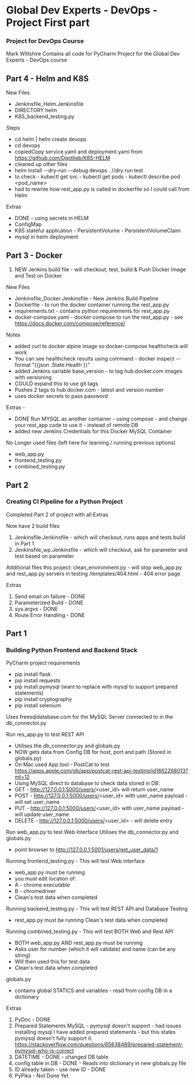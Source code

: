 # Global Dev Experts - DevOps - Project First part

### Project for DevOps Course

Mark Wiltshire
Contains all code for PyCharm Project for the Global Dev Experts - DevOps course

## Part 4 - Helm and K8S
New Files
- Jenkinsfile_Helm.Jenkinsfile
- DIRECTORY helm
- K8S_backend_testing.py

Steps
- cd helm | helm create devops
- cd devops
- copiedCopy service.yaml and deployment.yaml from  https://github.com/Dgotlieb/K8S-HELM
- cleaned up other files
- helm install --dry-run --debug devops . //dry run test
- to check - kubectl get svc - kubectl get pods - kubectl describe pod <pod_name>
- had to rewrite how rest_app.py is called in dockerfile so I could call from Helm

Extras
- DONE - using secrets in HELM
- ConfigMap
- K8S stateful application - PersistentVolume - PersistentVolumeClaim
- mysql in helm deployment

## Part 3 - Docker

1. NEW Jenkins build file  - will checkout, test, build & Push Docker Image and Test on Docker

New Files
- Jenkinsfile_Docker.Jenkinsfile - New Jenkins Build Pipeline
- Dockerfile - to run the docker container running the rest_app.py
- requirements.txt - contains python requirements for rest_app.py
- docker-compose.yaml - docker compose to run the rest_app.py - see https://docs.docker.com/compose/reference/

Notes
- added curl to docker alpine image so docker-compose healthcheck will work
- You can see healthcheck results using command - docker inspect --format "{{json .State.Health }}" <container name>
- added Jenkins variable base_version - to tag hub.docker.com images with versioning
- COULD expand this to use git tags
- Pushes 2 tags to hub.docker.com - latest and version number
- uses docker secrets to pass password

Extras -
- DONE Run MYSQL as another container - using compose - and change your rest_app code to use it - instead of remote DB
- added new Jenkins Credentials for this Docker MySQL Container

No Longer used files (left here for learning / running previous options)
- web_app.py
- frontend_testing.py
- combined_testing.py

## Part 2

### Creating CI Pipeline for a Python Project

Completed Part 2 of project with all Extras

Now have 2 build files
1. Jenkinsfile.Jenkinsfile - which will checkout, runs apps and tests build in Part 1
2. Jenkinsfile_wp.Jenkinsfile - which will checkout, ask for parameter and test based on parameter

Additional files this project:
clean_environment.py - will stop web_app.py and rest_app.py servers in testing
/templates/404.html - 404 error page

Extras
1. Send email on failure - DONE
2. Parameterized Build - DONE
3. sys.argvs - DONE
4. Route Error Handling - DONE


## Part 1

### Building Python Frontend and Backend Stack

PyCharm project requirements

* pip install flask
* pip install requests
* pip install pymysql (want to replace with mysql to support prepared statements)
* pip install cryptography
* pip install selenium

Uses freesqldatabase.com for the MySQL Server connected to in the db_connector.py

Run res_app.py to test REST API

* Utilises the db_connector.py and globals.py
* NOW gets data from Config DB for host, port and path (Stored in globals.py)
* On Mac used App tool - PostCat to test https://apps.apple.com/gb/app/postcat-rest-api-testing/id1662268013?mt=12
* Using MySQL direct to database to check data stored in DB:
* GET - http://127.0.0.1:5000/users/<user_id> will return user_name
* POST - http://127.0.0.1:5000/users/<user_id> with user_name payload - will set user_name
* PUT - http://127.0.0.1:5000/users/<user_id> with user_name payload - will update user_name
* DELETE - http://127.0.0.1:5000/users/<user_id>  - will delete entry

Run web_app.py to test Web Interface
Utilises the db_connector.py and globals.py

* point browser to http://127.0.0.1:5001/users/get_user_data/1

Running frontend_testing.py - This will test Web interface

* web_app.py must be running
* you must edit location of:
* A - chrome executable
* B - chromedriver
* Clean's test data when completed

Running backend_testing.py - This will test REST API and Database Testing

* rest_app.py must be running
  Clean's test data when completed

Running combined_testing.py - This will test BOTH Web and Rest API

* BOTH web_app.py AND rest_app.py must be running
* Asks user for number (which it will validate) and name (can be any string)
* Will then used this for test data
* Clean's test data when completed

globals.py

* contains global STATICS and variables - read from config DB in a dictionary

Extras

1. PyDoc - DONE
2. Prepared Statements MySQL - pymysql doesn't support - had issues installing mysql
   I have added prepared statements - but this states pymysql doesn't fully support it.
   https://stackoverflow.com/questions/65638489/prepared-statement-pymysql-who-is-correct
3. DATETIME - DONE - changed DB table
4. config table in DB - DONE - Reads into dictionary in new globals.py file
5. ID already taken - use new ID - DONE
6. PyPika - Not Done Yet
